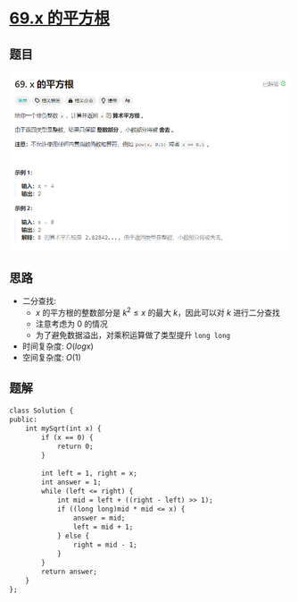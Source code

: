 # [69.x 的平方根](https://leetcode.cn/problems/sqrtx/description/)


## 题目
![](../../images/69.png)

## 思路
- 二分查找:
    - $x$ 的平方根的整数部分是 $k^2\le{x}$ 的最大 $k$，因此可以对 $k$ 进行二分查找
    - 注意考虑为 0 的情况
    - 为了避免数据溢出，对乘积运算做了类型提升 `long long`
- 时间复杂度: $O(log⁡x)$
- 空间复杂度: $O(1)$

## 题解
```
class Solution {
public:
    int mySqrt(int x) {
        if (x == 0) {
            return 0;
        }

        int left = 1, right = x;
        int answer = 1;
        while (left <= right) {
            int mid = left + ((right - left) >> 1);
            if ((long long)mid * mid <= x) {
                answer = mid;
                left = mid + 1;
            } else {
                right = mid - 1;
            }
        }
        return answer;
    }
};
```

